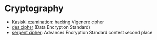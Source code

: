# Cryptography

+ [Kasiski examination](kasiski-examination): hacking Vigenere cipher
+ [des cipher](des) (Data Encryption Standard)
+ [serpent cipher](serpent): Advanced Encryption Standard contest second place
